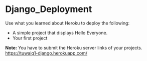 # Django_Deployment

Use what you learned about Heroku to deploy the following:
- A simple project that displays Hello Everyone.
- Your first project 

**Note:** You have to submit the Heroku server links of your projects.
https://tuwaiq1-django.herokuapp.com/
